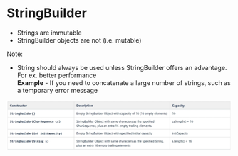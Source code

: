 # StringBuilder

* Strings are immutable
* StringBuilder objects are not (i.e. mutable)

Note: 
* String should always be used unless StringBuilder offers an advantage. For ex. better performance
<br> **Example** - If you need to concatenate a large number of strings, such as a temporary error message

![Screenshot](img/sb_constructors.png)
